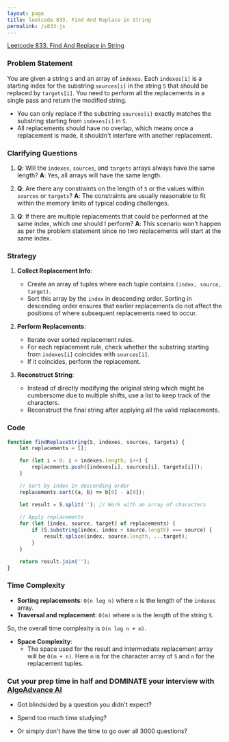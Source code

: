 ```yaml
---
layout: page
title: leetcode 833. Find And Replace in String
permalink: /s833-js
---
```

[Leetcode 833. Find And Replace in String](https://algoadvance.github.io/algoadvance/l833)
### Problem Statement

You are given a string `S` and an array of `indexes`. Each `indexes[i]` is a starting index for the substring `sources[i]` in the string `S` that should be replaced by `targets[i]`. You need to perform all the replacements in a single pass and return the modified string.

- You can only replace if the substring `sources[i]` exactly matches the substring starting from `indexes[i]` in `S`.
- All replacements should have no overlap, which means once a replacement is made, it shouldn't interfere with another replacement.

### Clarifying Questions

1. **Q**: Will the `indexes`, `sources`, and `targets` arrays always have the same length?
   **A**: Yes, all arrays will have the same length.

2. **Q**: Are there any constraints on the length of `S` or the values within `sources` or `targets`?
   **A**: The constraints are usually reasonable to fit within the memory limits of typical coding challenges.

3. **Q**: If there are multiple replacements that could be performed at the same index, which one should I perform?
   **A**: This scenario won’t happen as per the problem statement since no two replacements will start at the same index.

### Strategy

1. **Collect Replacement Info**:
   - Create an array of tuples where each tuple contains `(index, source, target)`.
   - Sort this array by the `index` in descending order. Sorting in descending order ensures that earlier replacements do not affect the positions of where subsequent replacements need to occur.

2. **Perform Replacements**:
   - Iterate over sorted replacement rules.
   - For each replacement rule, check whether the substring starting from `indexes[i]` coincides with `sources[i]`.
   - If it coincides, perform the replacement.

3. **Reconstruct String**:
   - Instead of directly modifying the original string which might be cumbersome due to multiple shifts, use a list to keep track of the characters.
   - Reconstruct the final string after applying all the valid replacements.

### Code

```javascript
function findReplaceString(S, indexes, sources, targets) {
    let replacements = [];

    for (let i = 0; i < indexes.length; i++) {
        replacements.push([indexes[i], sources[i], targets[i]]);
    }

    // Sort by index in descending order
    replacements.sort((a, b) => b[0] - a[0]);

    let result = S.split(''); // Work with an array of characters
    
    // Apply replacements
    for (let [index, source, target] of replacements) {
        if (S.substring(index, index + source.length) === source) {
            result.splice(index, source.length, ...target);
        }
    }

    return result.join('');
}
```

### Time Complexity

- **Sorting replacements**: `O(n log n)` where `n` is the length of the `indexes` array.
- **Traversal and replacement**: `O(m)` where `m` is the length of the string `S`.

So, the overall time complexity is `O(n log n + m)`. 

- **Space Complexity**:
  - The space used for the result and intermediate replacement array will be `O(m + n)`. Here `m` is for the character array of `S` and `n` for the replacement tuples.


### Cut your prep time in half and DOMINATE your interview with [AlgoAdvance AI](https://algoAdvance.com)

- Got blindsided by a question you didn't expect?

- Spend too much time studying?

- Or simply don't have the time to go over all 3000 questions?


